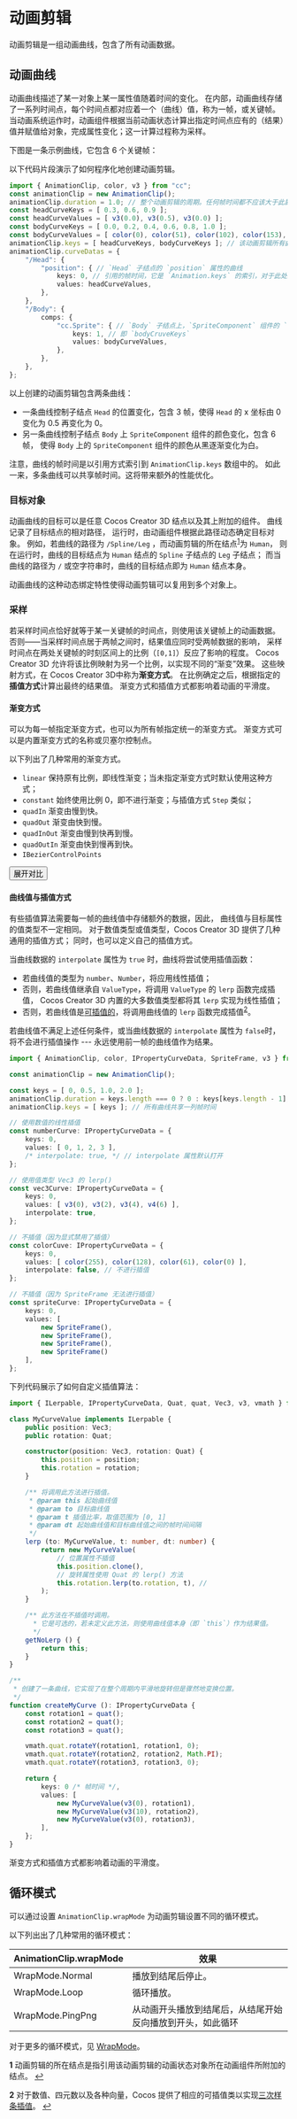 
# 动画剪辑

动画剪辑是一组动画曲线，包含了所有动画数据。

## 动画曲线

动画曲线描述了某一对象上某一属性值随着时间的变化。
在内部，动画曲线存储了一系列时间点，每个时间点都对应着一个（曲线）值，称为一帧，或关键帧。
当动画系统运作时，动画组件根据当前动画状态计算出指定时间点应有的（结果）值并赋值给对象，完成属性变化；这一计算过程称为采样。

下图是一条示例曲线，它包含 6 个关键帧：

<canvas id="curve-example-canvas" width="400" height="300"></canvas>
<script src="./curve-example.js">
</script>
<script>
drawCurve(document.getElementById("curve-example-canvas"), 6, {xAxisText: "帧时间（秒）", yAxisText: "曲线值"});
</script>

以下代码片段演示了如何程序化地创建动画剪辑。
```ts
import { AnimationClip, color, v3 } from "cc";
const animationClip = new AnimationClip();
animationClip.duration = 1.0; // 整个动画剪辑的周期。任何帧时间都不应该大于此属性。
const headCurveKeys = [ 0.3, 0.6, 0.9 ];
const headCurveValues = [ v3(0.0), v3(0.5), v3(0.0) ];
const bodyCurveKeys = [ 0.0, 0.2, 0.4, 0.6, 0.8, 1.0 ];
const bodyCurveValues = [ color(0), color(51), color(102), color(153), color(204), color(255) ];
animationClip.keys = [ headCurveKeys, bodyCurveKeys ]; // 该动画剪辑所有曲线共享的帧时间
animationClip.curveDatas = {
    "/Head": {
        "position": { // `Head` 子结点的 `position` 属性的曲线
            keys: 0, // 引用的帧时间，它是 `Animation.keys` 的索引，对于此处来说，即引用 `headCurveKeys`
            values: headCurveValues,
        },
    },
    "/Body": {
        comps: {
            "cc.Sprite": { // `Body` 子结点上，`SpriteComponent` 组件的 `color` 属性的曲线
                keys: 1, // 即 `bodyCruveKeys`
                values: bodyCurveValues,
            },
        },
    },
};
```

以上创建的动画剪辑包含两条曲线：
- 一条曲线控制子结点 `Head` 的位置变化，包含 3 帧，使得 `Head` 的 x 坐标由 0 变化为 0.5 再变化为 0。
- 另一条曲线控制子结点 `Body` 上 `SpriteComponent` 组件的颜色变化，包含 6 帧，
使得 `Body` 上的 `SpriteComponent` 组件的颜色从黑逐渐变化为白。

注意，曲线的帧时间是以引用方式索引到 `AnimationClip.keys` 数组中的。
如此一来，多条曲线可以共享帧时间。这将带来额外的性能优化。

### 目标对象

动画曲线的目标可以是任意 Cocos Creator 3D 结点以及其上附加的组件。
曲线记录了目标结点的相对路径，
运行时，由动画组件根据此路径动态确定目标对象。
例如，若曲线的路径为 `/Spline/Leg` ，而动画剪辑的所在结点<sup id="a1">[1](#f1)</sup>为 `Human`，
则在运行时，曲线的目标结点为 `Human` 结点的 `Spline` 子结点的 `Leg` 子结点；
而当曲线的路径为 `/` 或空字符串时，曲线的目标结点即为 `Human` 结点本身。

动画曲线的这种动态绑定特性使得动画剪辑可以复用到多个对象上。

### 采样

若采样时间点恰好就等于某一关键帧的时间点，则使用该关键帧上的动画数据。
否则——当采样时间点居于两帧之间时，结果值应同时受两帧数据的影响，
采样时间点在两处关键帧的时刻区间上的比例（`[0,1]`）反应了影响的程度。
Cocos Creator 3D 允许将该比例映射为另一个比例，以实现不同的“渐变”效果。
这些映射方式，在 Cocos Creator 3D中称为**渐变方式**。
在比例确定之后，根据指定的**插值方式**计算出最终的结果值。
渐变方式和插值方式都影响着动画的平滑度。

#### 渐变方式

可以为每一帧指定渐变方式，也可以为所有帧指定统一的渐变方式。
渐变方式可以是内置渐变方式的名称或贝塞尔控制点。

以下列出了几种常用的渐变方式。
- `linear` 保持原有比例，即线性渐变；当未指定渐变方式时默认使用这种方式；
- `constant` 始终使用比例 0，即不进行渐变；与插值方式 `Step` 类似；
- `quadIn` 渐变由慢到快。
- `quadOut` 渐变由快到慢。
- `quadInOut` 渐变由慢到快再到慢。
- `quadOutIn` 渐变由快到慢再到快。
- `IBezierControlPoints`

<script src="./easing-method-example.js"> </script>
<button onclick="onEasingMethodExampleButtonClicked()">展开对比</button>
<div id="easing-method-example-panel"> </div>

#### 曲线值与插值方式

有些插值算法需要每一帧的曲线值中存储额外的数据，因此，
曲线值与目标属性的值类型不一定相同。
对于数值类型或值类型，Cocos Creator 3D 提供了几种通用的插值方式；
同时，也可以定义自己的插值方式。

当曲线数据的 `interpolate` 属性为 `true` 时，曲线将尝试使用插值函数：
- 若曲线值的类型为 `number`、`Number`，将应用线性插值；
- 否则，若曲线值继承自 `ValueType`，将调用 `ValueType` 的 `lerp` 函数完成插值，
Cocos Creator 3D 内置的大多数值类型都将其 `lerp` 实现为线性插值；
- 否则，若曲线值是[可插值的]()，将调用曲线值的 `lerp` 函数完成插值<sup id="a2">[2](#f2)</sup>。

若曲线值不满足上述任何条件，或当曲线数据的 `interpolate` 属性为 `false`时，
将不会进行插值操作 --- 永远使用前一帧的曲线值作为结果。

```ts
import { AnimationClip, color, IPropertyCurveData, SpriteFrame, v3 } from "cc";

const animationClip = new AnimationClip();

const keys = [ 0, 0.5, 1.0, 2.0 ];
animationClip.duration = keys.length === 0 ? 0 : keys[keys.length - 1];
animationClip.keys = [ keys ]; // 所有曲线共享一列帧时间

// 使用数值的线性插值
const numberCurve: IPropertyCurveData = {
    keys: 0,
    values: [ 0, 1, 2, 3 ],
    /* interpolate: true, */ // interpolate 属性默认打开
};

// 使用值类型 Vec3 的 lerp()
const vec3Curve: IPropertyCurveData = {
    keys: 0,
    values: [ v3(0), v3(2), v3(4), v4(6) ],
    interpolate: true,
};

// 不插值（因为显式禁用了插值）
const colorCuve: IPropertyCurveData = {
    keys: 0,
    values: [ color(255), color(128), color(61), color(0) ],
    interpolate: false, // 不进行插值
};

// 不插值（因为 SpriteFrame 无法进行插值）
const spriteCurve: IPropertyCurveData = {
    keys: 0,
    values: [
        new SpriteFrame(),
        new SpriteFrame(),
        new SpriteFrame(),
        new SpriteFrame()
    ],
};
```

下列代码展示了如何自定义插值算法：

```ts
import { ILerpable, IPropertyCurveData, Quat, quat, Vec3, v3, vmath } from "cc";

class MyCurveValue implements ILerpable {
    public position: Vec3;
    public rotation: Quat;

    constructor(position: Vec3, rotation: Quat) {
        this.position = position;
        this.rotation = rotation;
    }

    /** 将调用此方法进行插值。
     * @param this 起始曲线值
     * @param to 目标曲线值
     * @param t 插值比率，取值范围为 [0, 1]
     * @param dt 起始曲线值和目标曲线值之间的帧时间间隔
     */
    lerp (to: MyCurveValue, t: number, dt: number) {
        return new MyCurveValue(
            // 位置属性不插值
            this.position.clone(),
            // 旋转属性使用 Quat 的 lerp() 方法
            this.rotation.lerp(to.rotation, t), //
        );
    }

    /** 此方法在不插值时调用。
      * 它是可选的，若未定义此方法，则使用曲线值本身（即 `this`）作为结果值。
      */
    getNoLerp () {
        return this;
    }
}

/**
 * 创建了一条曲线，它实现了在整个周期内平滑地旋转但是骤然地变换位置。
 */
function createMyCurve (): IPropertyCurveData {
    const rotation1 = quat();
    const rotation2 = quat();
    const rotation3 = quat();

    vmath.quat.rotateY(rotation1, rotation1, 0);
    vmath.quat.rotateY(rotation2, rotation2, Math.PI);
    vmath.quat.rotateY(rotation3, rotation3, 0);

    return {
        keys: 0 /* 帧时间 */,
        values: [
            new MyCurveValue(v3(0), rotation1),
            new MyCurveValue(v3(10), rotation2),
            new MyCurveValue(v3(0), rotation3),
        ],
    };
}
```

渐变方式和插值方式都影响着动画的平滑度。


## 循环模式

可以通过设置 `AnimationClip.wrapMode` 为动画剪辑设置不同的循环模式。

以下列出出了几种常用的循环模式：

| AnimationClip.wrapMode | 效果 |
|---|---|
| WrapMode.Normal | 播放到结尾后停止。 |
| WrapMode.Loop | 循环播放。 |
| WrapMode.PingPng | 从动画开头播放到结尾后，从结尾开始反向播放到开头，如此循环 |

对于更多的循环模式，见 [WrapMode]()。

<b id="f1">1</b> 动画剪辑的所在结点是指引用该动画剪辑的动画状态对象所在动画组件所附加的结点。 [↩](#a1)

<b id="f2">2</b> 对于数值、四元数以及各种向量，Cocos 提供了相应的可插值类以实现[三次样条插值](https://en.wikipedia.org/wiki/Spline_interpolation)。 [↩](#a2)
